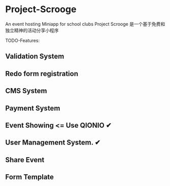 # Project-Scrooge
An event hosting Miniapp for school clubs
Project Scrooge 是一个基于免费和独立精神的活动分享小程序

TODO-Features:
## Validation System
## Redo form registration
## CMS System
## Payment System
## Event Showing <= Use QIONIO  ✔
## User Management System. ✔
## Share Event
## Form Template
